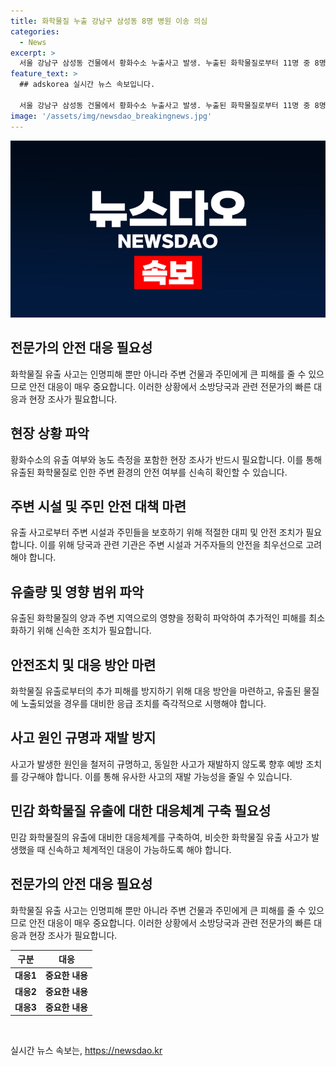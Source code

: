 ```yaml
---
title: 화학물질 누출 강남구 삼성동 8명 병원 이송 의심
categories:
  - News
excerpt: >
  서울 강남구 삼성동 건물에서 황화수소 누출사고 발생. 누출된 화학물질로부터 11명 중 8명이 병원 이송되었으며, 인근 시민 40여 명이 대피. 소방당국과 경찰은 정밀조사 진행 중. 황화수소는 유독 가스로 흡입 시 심각한 건강 위험 존재. 2022년 대구에서도 비슷한 사고 발생. 현장 상황과 조사 결과에 대한 관심 증폭 중.
feature_text: >
  ## adskorea 실시간 뉴스 속보입니다.

  서울 강남구 삼성동 건물에서 황화수소 누출사고 발생. 누출된 화학물질로부터 11명 중 8명이 병원 이송되었으며, 인근 시민 40여 명이 대피. 소방당국과 경찰은 정밀조사 진행 중. 황화수소는 유독 가스로 흡입 시 심각한 건강 위험 존재. 2022년 대구에서도 비슷한 사고 발생. 현장 상황과 조사 결과에 대한 관심 증폭 중.
image: '/assets/img/newsdao_breakingnews.jpg'
---
```


<p><img src="/assets/img/newsdao_breakingnews.jpg" alt="adskorea 속보" /></p>

<h2 data-ke-size="size26">전문가의 안전 대응 필요성</h2>

<p data-ke-size="size16">화학물질 유출 사고는 인명피해 뿐만 아니라 주변 건물과 주민에게 큰 피해를 줄 수 있으므로 안전 대응이 매우 중요합니다. 이러한 상황에서 소방당국과 관련 전문가의 빠른 대응과 현장 조사가 필요합니다.</p>

<h2 data-ke-size="size26">현장 상황 파악</h2>

<p data-ke-size="size16">황화수소의 유출 여부와 농도 측정을 포함한 현장 조사가 반드시 필요합니다. 이를 통해 유출된 화학물질로 인한 주변 환경의 안전 여부를 신속히 확인할 수 있습니다.</p>

<h2 data-ke-size="size26">주변 시설 및 주민 안전 대책 마련</h2>

<p data-ke-size="size16">유출 사고로부터 주변 시설과 주민들을 보호하기 위해 적절한 대피 및 안전 조치가 필요합니다. 이를 위해 당국과 관련 기관은 주변 시설과 거주자들의 안전을 최우선으로 고려해야 합니다.</p>

<h2 data-ke-size="size26">유출량 및 영향 범위 파악</h2>

<p data-ke-size="size16">유출된 화학물질의 양과 주변 지역으로의 영향을 정확히 파악하여 추가적인 피해를 최소화하기 위해 신속한 조치가 필요합니다.</p>

<h2 data-ke-size="size26">안전조치 및 대응 방안 마련</h2>

<p data-ke-size="size16">화학물질 유출로부터의 추가 피해를 방지하기 위해 대응 방안을 마련하고, 유출된 물질에 노출되었을 경우를 대비한 응급 조치를 즉각적으로 시행해야 합니다.</p>

<h2 data-ke-size="size26">사고 원인 규명과 재발 방지</h2>

<p data-ke-size="size16">사고가 발생한 원인을 철저히 규명하고, 동일한 사고가 재발하지 않도록 향후 예방 조치를 강구해야 합니다. 이를 통해 유사한 사고의 재발 가능성을 줄일 수 있습니다.</p>

<h2 data-ke-size="size26">민감 화학물질 유출에 대한 대응체계 구축 필요성</h2>

<p data-ke-size="size16">민감 화학물질의 유출에 대비한 대응체계를 구축하여, 비슷한 화학물질 유출 사고가 발생했을 때 신속하고 체계적인 대응이 가능하도록 해야 합니다.</p>

<h2 data-ke-size="size26">전문가의 안전 대응 필요성</h2>

<p data-ke-size="size16">화학물질 유출 사고는 인명피해 뿐만 아니라 주변 건물과 주민에게 큰 피해를 줄 수 있으므로 안전 대응이 매우 중요합니다. 이러한 상황에서 소방당국과 관련 전문가의 빠른 대응과 현장 조사가 필요합니다.</p>

<table>
    <thead>
        <tr>
            <th scope="col">구분</th>
            <th scope="col">대응</th>
        </tr>
    </thead>
    <tbody>
        <tr>
            <td style="text-align: center; height: 17px;"><b>대응1</b></td>
            <td style="text-align: center; height: 17px;"><b>중요한 내용</b></td>
        </tr>
        <tr>
            <td style="text-align: center; height: 17px;"><b>대응2</b></td>
            <td style="text-align: center; height: 17px;"><b>중요한 내용</b></td>
        </tr>
        <tr>
            <td style="text-align: center; height: 17px;"><b>대응3</b></td>
            <td style="text-align: center; height: 17px;"><b>중요한 내용</b></td>
        </tr>
        </tbody>
</table>

<p data-ke-size="size16">&nbsp;</p>
실시간 뉴스 속보는, <a href="https://newsdao.kr" rel="dofollow">https://newsdao.kr</a>


